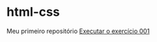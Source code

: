 # html-css
 Meu primeiro repositório
<a href="https://maiermariane.github.io/html-css/exercicios/ex001/index.html"> Executar o exercício 001</a>